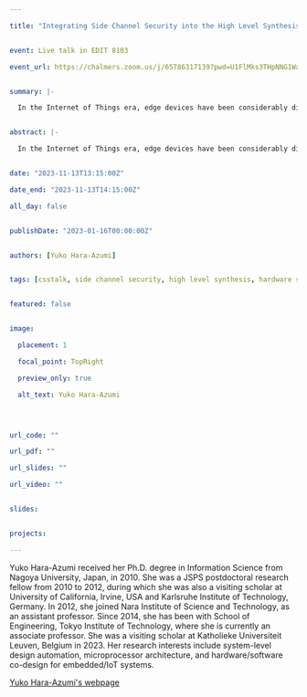 ```yaml
---

title: "Integrating Side Channel Security into the High Level Synthesis based Design Flow"


event: Live talk in EDIT 8103

event_url: https://chalmers.zoom.us/j/65786317139?pwd=U1FlMks3THpNNG1WaFRJNkJxQXdBQT09


summary: |-

  In the Internet of Things era, edge devices have been considerably diversified and are often designed using high level synthesis (HLS), which translates behavioral descriptions into hardware descriptions, for improved design productivity. However, HLS tools were originally developed in a security-unaware manner, resulting in vulnerabilities to side-channel attacks. In our recent work that was published at ACM Trans. on Embedded Computing Systems, we integrated side-channel security in the state-of-the-art high-level-synthesis-based hardware design flow, leveraging a provably countermeasure called the threshold implementation. As case studies for lightweight block ciphers composed of addition/rotation/XOR (ARX)-based permutations, our evaluation using an FPGA board demonstrated that our proposed method can successfully improve the side-channel security for all ARX-based ciphers used as benchmarks.


abstract: |-

  In the Internet of Things era, edge devices have been considerably diversified and are often designed using high level synthesis (HLS), which translates behavioral descriptions into hardware descriptions, for improved design productivity. However, HLS tools were originally developed in a security-unaware manner, resulting in vulnerabilities to side-channel attacks. In our recent work that was published at ACM Trans. on Embedded Computing Systems, we integrated side-channel security in the state-of-the-art high-level-synthesis-based hardware design flow, leveraging a provably countermeasure called the threshold implementation. As case studies for lightweight block ciphers composed of addition/rotation/XOR (ARX)-based permutations, our evaluation using an FPGA board demonstrated that our proposed method can successfully improve the side-channel security for all ARX-based ciphers used as benchmarks.


date: "2023-11-13T13:15:00Z"

date_end: "2023-11-13T14:15:00Z"

all_day: false


publishDate: "2023-01-16T00:00:00Z"


authors: [Yuko Hara-Azumi]


tags: [csstalk, side channel security, high level synthesis, hardware security]


featured: false


image:

  placement: 1

  focal_point: TopRight

  preview_only: true

  alt_text: Yuko Hara-Azumi




url_code: ""

url_pdf: ""

url_slides: ""

url_video: ""


slides:


projects:

---
```




Yuko Hara-Azumi received her Ph.D. degree in Information Science from Nagoya University, Japan, in 2010. She was a JSPS postdoctoral research fellow from 2010 to 2012, during which she was also a visiting scholar at University of California, Irvine, USA and Karlsruhe Institute of Technology, Germany. In 2012, she joined Nara Institute of Science and Technology, as an assistant professor. Since 2014, she has been with School of Engineering, Tokyo Institute of Technology, where she is currently an associate professor. She was a visiting scholar at Katholieke Universiteit Leuven, Belgium in 2023. Her research interests include system-level design automation, microprocessor architecture, and hardware/software co-design for embedded/IoT systems.


[Yuko Hara-Azumi's webpage](https://sites.google.com/site/yukoharaazumi/home) 

